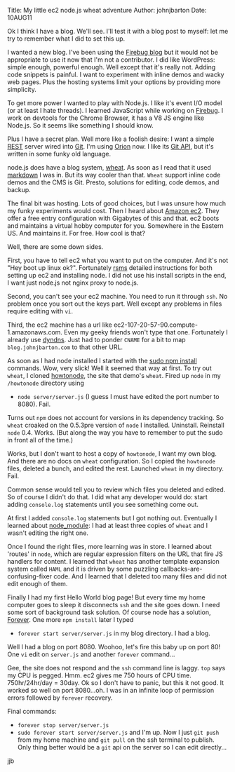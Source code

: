Title: My little ec2 node.js wheat adventure
Author: johnjbarton
Date: 10AUG11

Ok I think I have a blog. We'll see. I'll test it with a blog post to
myself: let me try to remember what I did to set this up.

I wanted a new blog. I've been using the [Firebug
blog](http://blog.getfirebug.com) but it would not be appropriate to
use it now that I'm not a contributor. I did like WordPress: simple
enough, powerful enough. Well except that it's really not. Adding code
snippets is painful. I want to experiment with inline demos and wacky
web pages. Plus the hosting systems limit your options by providing
more simplicity.

To get more power I wanted to play with Node.js. I like it's event I/O
model (or at least I hate threads). I learned JavaScript while working
on [Firebug](http://getfirebug.com).  I work on devtools for the
Chrome Browser, it has a V8 JS engine like Node.js.  So it seems like
something I should know.

Plus I have a secret plan. Well more like a foolish desire: I want a
simple [REST](http://en.wikipedia.org/wiki/Representational_State_Transfer)
server wired into [Git](http://git-scm.com/). I'm using
[Orion](http://wiki.eclipse.org/Orion) now. I like its [Git
API](http://wiki.eclipse.org/Orion/Server_API/Git_API), but it's
written in some funky old language.

node.js does have a blog system,
[wheat](https://github.com/creationix/wheat). As soon as I read that
it used [markdown](http://wiki.eclipse.org/Orion/Server_API/Git_API) I
was in. But its way cooler than that. `Wheat` support inline code demos 
and the CMS is Git. Presto, solutions for editing, code demos, and backup.

The final bit was hosting. Lots of good choices, but I was unsure how
much my funky experiments would cost. Then I heard about [Amazon
ec2](http://aws.amazon.com/ec2/). They offer a free entry
configuration with Gigabytes of this and that.  ec2 boots and
maintains a virtual hobby computer for you. Somewhere in the Eastern
US. And maintains it. For free. How cool is that?

Well, there are some down sides. 

First, you have to tell ec2 what you want to put on the computer. And
it's not "Hey boot up linux ok?".  Fortunately
[rsms](http://rsms.me/2011/03/23/ec2-wep-app-template.html) detailed
instructions for both setting up ec2 and installing node. I did not
use his install scripts in the end, I want just node.js not nginx
proxy to node.js.

Second, you can't see your ec2 machine. You need to run it through
`ssh`. No problem once you sort out the keys part. Well except any
problems in files require editing with `vi`. 

Third, the ec2 machine has a url like
ec2-107-20-57-90.compute-1.amazonaws.com. Even my geeky friends won't
type that one. Fortunately I already use
[dyndns](http://dyn.com/). Just had to ponder `CNAME` for a bit to map
`blog.johnjbarton.com` to that other URL.

As soon as I had node installed I started with the [sudo npm
install](http://npmjs.org/) commands. Wow, very slick! Well it seemed
that way at first. To try out `wheat`, I cloned
[howtonode](https://github.com/creationix/howtonode.org), the site
that demo's `wheat`. Fired up `node` in my `/howtonode` directory using 
 * `node server/server.js`
(I guess I must have edited the port number to 8080). Fail. 

Turns out `npm` does not account for versions in its dependency
tracking. So `wheat` croaked on the 0.5.3pre version of `node` I
installed. Uninstall. Reinstall `node` 0.4. Works. (But along the way
you have to remember to put the sudo in front all of the time.)

Works, but I don't want to host a copy of `howtonode`, I want my own
blog. And there are no docs on `wheat` configuration. So I copied the
`howtonode` files, deleted a bunch, and edited the rest. Launched `wheat`
in my directory. Fail.

Common sense would tell you to review which files you deleted and
edited. So of course I didn't do that.  I did what any developer would
do: start adding `console.log` statements until you see something come
out. 

At first I added `console.log` statements but I got nothing
out. Eventually I learned about
[node_module](http://nodejs.org/api/modules.html#loading_from_node_modules_Folders):
I had at least three copies of `wheat` and I wasn't editing the right
one.

Once I found the right files, more learning was in store. I learned
about 'routes' in `node`, which are regular expression filters on the
URL that fire JS handlers for content. I learned that `wheat` has
another template expansion system called `HAML` and it is driven by some
puzzling callbacks-are-confusing-fixer code. And I learned that I
deleted too many files and did not edit enough of them.

Finally I had my first Hello World blog page! But every time my home
computer goes to sleep it disconnects `ssh` and the site goes down. I
need some sort of background task solution. Of course node has a
solution, [Forever](https://github.com/indexzero/forever). One more
`npm install` later I typed 
  * `forever start server/server.js` 
in my blog directory. I had a blog. 

Well I had a blog on port 8080. Woohoo, let's fire this
baby up on port 80! One `vi` edit on `server.js` and another `forever` command...

Gee, the site does not respond and the `ssh` command line is
laggy. `top` says my CPU is pegged. Hmm. ec2 gives me 750 hours of CPU
time. 750hr/24hr/day = 30day. Ok so I don't have to panic, but this it not
good. It worked so well on port 8080...oh. I was in an infinite loop
of permission errors followed by `forever` recovery.

Final commands: 
  *  `forever stop server/server.js` 
  *  `sudo forever start
 server/server.js` and I'm up. Now I just `git push` from my home
machine and `git pull` on the ssh terminal to publish. Only thing
better would be a `git` api on the server so I can edit directly...

jjb




